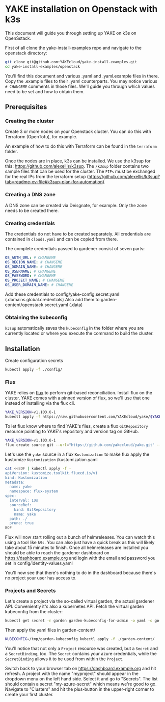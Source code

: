 # YAKE installation on Openstack with k3s

This document will guide you through setting up YAKE on k3s on OpenSstack.

First of all clone the yake-install-examples repo and navigate to the openstack directory:

```sh
git clone git@github.com:YAKEcloud/yake-install-examples.git
cd yake-install-examples/openstack
```

You'll find this document and various .yaml and .yaml.example files in there. Copy the .example files to their .yaml counterparts. You may notice various `# CHANGEME` comments in those files. We'll guide you through which values need to be set and how to obtain them.

## Prerequisites

### Creating the cluster

Create 3 or more nodes on your Openstack cluster. You can do this with Terraform (OpenTofu), for example.

An example of how to do this with Terraform can be found in the `terraform` folder.

Once the nodes are in place, k3s can be installed. We use the k3sup for this: https://github.com/alexellis/k3sup. The `/k3sup` folder contains two sample files that can be used for the cluster. The `FIPs` must be exchanged for the real IPs from the terraform setup (https://github.com/alexellis/k3sup?tab=readme-ov-file#k3sup-plan-for-automation).

### Creating a DNS zone

A DNS zone can be created via Deisgnate, for example. Only the zone needs to be created there.

### Creating credentials

The credentials do not have to be created separately. All credentials are contained in `clouds.yaml` and can be copied from there.

The complete credentials passed to gardener consist of seven parts:

```yaml
OS_AUTH_URL: # CHANGEME
OS_REGION_NAME: # CHANGEME
OS_DOMAIN_NAME: # CHANGEME
OS_USERNAME: # CHANGEME
OS_PASSWORD: # CHANGEME
OS_PROJECT_NAME: # CHANGEME
OS_USER_DOMAIN_NAME: # CHANGEME
```

Add these credentials to config/yake-config.secret.yaml (.domains.global.credentials)
Also add them to garden-content/openstack.secret.yaml (.data)

### Obtaining the kubeconfig

`k3sup` automatically saves the `kubeconfig` in the folder where you are currently located or where you execute the command to build the cluster.

## Installation

Create configuration secrets

```sh
kubectl apply -f ./config/
```

### Flux

YAKE relies on [flux](https://github.com/fluxcd/flux2/) to perform git-based reconciliation.
Install flux on the cluster. YAKE comes with a pinned version of flux, so we'll use that one instead of installing via the flux cli.

```sh
YAKE_VERSION=v1.103.0-1
kubectl apply -f https://raw.githubusercontent.com/YAKEcloud/yake/$YAKE_VERSION/flux-system/gotk-components.yaml
```

To let flux know where to find YAKE's files, create a flux `GitRepository` resource pointing to YAKE's repository and version tag on GitHub.

```sh
YAKE_VERSION=v1.103.0-1
flux create source git --url="https://github.com/yakecloud/yake.git" --tag=$YAKE_VERSION yake
```

Let's use the `yake` source in a flux `Kustomization` to make flux apply the kustomize `Kustomization`
/kustomization.yaml

```sh
cat <<EOF | kubectl apply -f -
apiVersion: kustomize.toolkit.fluxcd.io/v1
kind: Kustomization
metadata:
  name: yake
  namespace: flux-system
spec:
  interval: 10s
  sourceRef:
    kind: GitRepository
    name: yake
  path: ./
  prune: true
EOF
```

Flux will now start rolling out a bunch of helmreleases. You can watch this using a tool like `k9s`. You can also just have a quick break as this will likely take about 15 minutes to finish.
Once all helmreleases are installed you should be able to reach the gardener dashboard on https://dashboard.example.org and login with the email and password you set in config/identity-values.yaml

You'll now see that there's nothing to do in the dashboard because there's no project your user has access to.

### Projects and Secrets

Let's create a project via the so-called virtual garden, the actual gardener API. Conveniently it's also a kubernetes API. Fetch the virtual garden kubeconfig from the cluster:

```sh
kubectl get secret -n garden garden-kubeconfig-for-admin -o yaml -o go-template='{{.data.kubeconfig|base64decode}}' > /tmp/garden-kubeconfig
```

Then apply the yaml files in garden-content/

```sh
KUBECONFIG=/tmp/garden-kubeconfig kubectl apply -f ./garden-content/
```

You'll notice that not only a `Project` resource was created, but a `Secret` and a `SecretBinding`, too. The `Secret` contains your azure credentials, while the `SecretBinding` allows it to be used from within the `Project`.

Switch back to your browser tab on https://dashboard.example.org and hit refresh. A project with the name "myproject" should appear in the dropdown menu on the left hand side. Select it and go to "Secrets". The list should contain a secret "my-azure-secret" which means we're good to go. Navigate to "Clusters" and hit the plus-button in the upper-right corner to create your first cluster.
